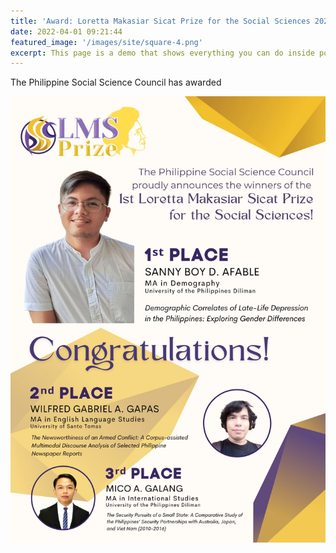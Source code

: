 ```yaml
---
title: 'Award: Loretta Makasiar Sicat Prize for the Social Sciences 2022'
date: 2022-04-01 09:21:44
featured_image: '/images/site/square-4.png'
excerpt: This page is a demo that shows everything you can do inside portfolio and blog posts. We've included everything you need to create engaging posts about your work, and show off your case studies in a beautiful way.
---
```


The Philippine Social Science Council has awarded 


![](/images/events/2022lmsprize.jpg)